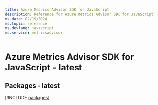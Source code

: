 ```yaml
---
title: Azure Metrics Advisor SDK for JavaScript
description: Reference for Azure Metrics Advisor SDK for JavaScript
ms.date: 02/19/2024
ms.topic: reference
ms.devlang: javascript
ms.service: metricsadvisor
---
```

# Azure Metrics Advisor SDK for JavaScript - latest
## Packages - latest
[!INCLUDE [packages](metrics-advisor-index.md)]